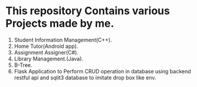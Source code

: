 # This repository Contains various Projects made by me.
1. Student Information Management(C++).
2. Home Tutor(Android app).
3. Assignment Assigner(C#).
4. Library Management.(Java).
5. B-Tree.
6. Flask Application to Perform CRUD operation in database using backend restful api and sqlit3 database to imitate drop box like env.
